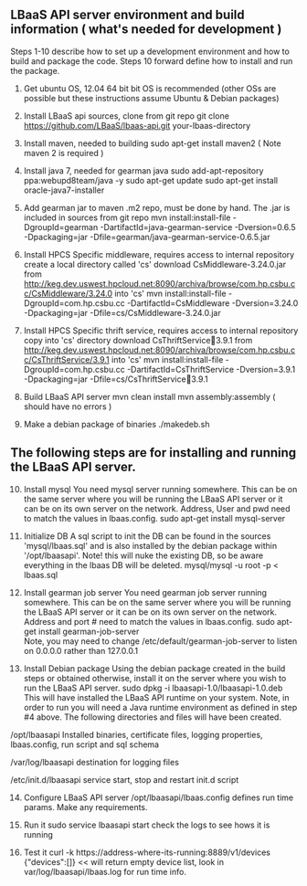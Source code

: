 LBaaS API server environment and build information ( what's needed for development )
------------------------------------------------------------------------------------
Steps 1-10 describe how to set up a development environment and how to build and package
the code. Steps 10 forward define how to install and run the package.

1) Get ubuntu OS, 12.04 64 bit bit OS is recommended
(other OSs are possible but these instructions assume Ubuntu & Debian packages) 

2) Install LBaaS api sources, clone from git repo
git clone https://github.com/LBaaS/lbaas-api.git your-lbaas-directory 

3) Install maven, needed to building
sudo apt-get install maven2 ( Note maven 2 is required )

4) Install java 7, needed for gearman java
sudo add-apt-repository ppa:webupd8team/java -y
sudo apt-get update
sudo apt-get install oracle-java7-installer

5) Add gearman jar to maven .m2 repo, must be done by hand. The .jar is included in sources from git repo
mvn install:install-file -DgroupId=gearman -DartifactId=java-gearman-service -Dversion=0.6.5 -Dpackaging=jar -Dfile=gearman/java-gearman-service-0.6.5.jar

6) Install HPCS Specific middleware, requires access to internal repository
create a local directory called 'cs'
download CsMiddleware-3.24.0.jar from http://keg.dev.uswest.hpcloud.net:8090/archiva/browse/com.hp.csbu.cc/CsMiddleware/3.24.0 into 'cs'
mvn install:install-file -DgroupId=com.hp.csbu.cc -DartifactId=CsMiddleware -Dversion=3.24.0 -Dpackaging=jar -Dfile=cs/CsMiddleware-3.24.0.jar

7) Install HPCS Specific thrift service, requires access to internal repository
copy into 'cs' directory
download CsThriftService:jar:3.9.1 from http://keg.dev.uswest.hpcloud.net:8090/archiva/browse/com.hp.csbu.cc/CsThriftService/3.9.1 into 'cs'
mvn install:install-file -DgroupId=com.hp.csbu.cc -DartifactId=CsThriftService -Dversion=3.9.1 -Dpackaging=jar -Dfile=cs/CsThriftService:jar:3.9.1

8) Build LBaaS API server 
mvn clean install
mvn assembly:assembly ( should have no errors )

9) Make a debian package of binaries
./makedeb.sh


The following steps are for installing and running the LBaaS API server.
---------------------------------------------------------------------------

10) Install mysql 
You need mysql server running somewhere. This can be on the same server where you will be running the LBaaS API server
or it can be on its own server on the network.  Address, User and pwd need to match the values in lbaas.config.
sudo apt-get install mysql-server

11) Initialize DB
A sql script to init the DB can be found in the sources 'mysql/lbaas.sql' and is also installed by the debian package within '/opt/lbaasapi'.
Note! this will nuke the existing DB, so be aware everything in the lbaas DB will be deleted.
mysql/mysql -u root -p < lbaas.sql    

12) Install gearman job server 
You need gearman job server running somewhere. This can be on the same server where you will be running the LBaaS API server
or it can be on its own server on the network. Address and port # need to match the values in lbaas.config.
sudo apt-get install gearman-job-server     
Note, you may need to change /etc/default/gearman-job-server  to listen on 0.0.0.0 rather than 127.0.0.1 

13) Install Debian package
Using the debian package created in the build steps or obtained otherwise, install it on the server where you wish to run the LBaaS API server.
sudo dpkg -i lbaasapi-1.0/lbaasapi-1.0.deb
This will have installed the LBaaS API runtime on your system. Note, in order to run you will need a Java runtime environment as defined in step #4 above.
The following directories and files will have been created.

/opt/lbaasapi
Installed binaries, certificate files, logging properties, lbaas.config, run script and sql schema    

/var/log/lbaasapi
destination for logging files

/etc/init.d/lbaasapi
service start, stop and restart init.d script


14) Configure LBaaS API server
/opt/lbaasapi/lbaas.config defines run time params. Make any requirements.

15) Run it
sudo service lbaasapi start
check the logs to see hows it is running

16) Test it
curl -k https://address-where-its-running:8889/v1/devices
{"devices":[]}                     << will return empty device list, look in var/log/lbaasapi/lbaas.log for run time info.



